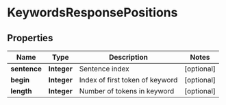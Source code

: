 
# KeywordsResponsePositions

## Properties
Name | Type | Description | Notes
------------ | ------------- | ------------- | -------------
**sentence** | **Integer** | Sentence index |  [optional]
**begin** | **Integer** | Index of first token of keyword |  [optional]
**length** | **Integer** | Number of tokens in keyword |  [optional]



